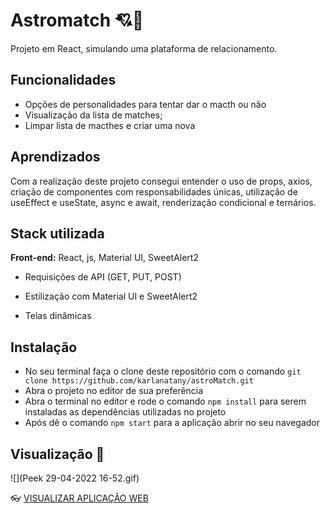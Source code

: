 
# Astromatch 💘🚀
Projeto em React, simulando uma plataforma de relacionamento.
## Funcionalidades

 - Opções de personalidades para tentar dar o macth ou não
 - Visualização da lista de matches;
 - Limpar lista de macthes e criar uma nova

  

## Aprendizados

  

Com a realização deste projeto consegui entender o uso de props, axios, criação de componentes com responsabilidades únicas, utilização de useEffect e useState, async e await, renderização condicional e ternários.


## Stack utilizada

**Front-end:** React, js, Material UI, SweetAlert2

- Requisições de API (GET, PUT, POST)

- Estilização com Material UI e SweetAlert2

- Telas dinâmicas


## Instalação

 - No seu terminal faça o clone deste repositório com o comando `git clone https://github.com/karlanatany/astroMatch.git`
 - Abra o projeto no editor de sua preferência
 - Abra o terminal no editor e rode o comando `npm install` para serem instaladas as dependências utilizadas no projeto 
 - Após dê o comando `npm start` para a aplicação abrir no seu navegador
## Visualização 🧐
![](Peek 29-04-2022 16-52.gif)

👓  [VISUALIZAR APLICAÇÃO WEB](https://accurate-drain.surge.sh/)